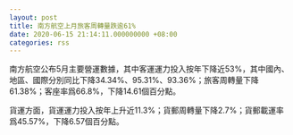 ```yaml
---
layout: post
title: 南方航空上月旅客周轉量跌逾61%
date: 2020-06-15 21:14:11.000000000 +08:00
categories: rss
---
```


南方航空公布5月主要營運數據，其中客運運力投入按年下降近53%，其中國內、地區、國際分別同比下降34.34%、95.31%、93.36%；旅客周轉量下降61.38%；客座率爲66.8%，下降14.61個百分點。

貨運方面，貨運運力投入按年上升近11.3%；貨郵周轉量下降2.7%；貨郵載運率爲45.57%，下降6.57個百分點。

